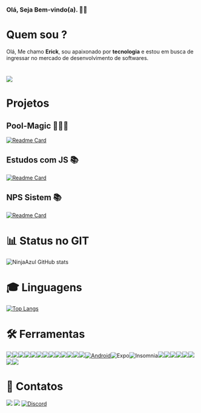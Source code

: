 ### Olá, Seja Bem-vindo(a). 🥳🎉


# Quem sou ?

 <p> Olá, Me chamo <strong>Erick</strong>, sou apaixonado por <strong>tecnologia</strong> e estou em busca de ingressar no mercado de desenvolvimento de softwares.
 
 <h1>
 <img src="https://img.ibxk.com.br/2018/06/01/01174514937336.jpg?w=1120&h=420&mode=crop&scale=both">
</h1>

# Projetos

 ## Pool-Magic 🏊🏼‍♂️

[![Readme Card](https://github-readme-stats.vercel.app/api/pin/?username=NinjaAzul&repo=Magic-Pool)](https://github.com/NinjaAzul/Magic-Pool)

 ## Estudos com JS 📚

[![Readme Card](https://github-readme-stats.vercel.app/api/pin/?username=NinjaAzul&repo=JS)](https://github.com/NinjaAzul/JS)

## NPS Sistem 📚

[![Readme Card](https://github-readme-stats.vercel.app/api/pin/?username=NinjaAzul&repo=NLW4)](https://github.com/NinjaAzul/NLW4)


# 📊 Status no GIT

![NinjaAzul GitHub stats](https://github-readme-stats.vercel.app/api?username=NinjaAzul&show_icons=true&theme=gruvbox  )

# 🎓 Linguagens

[![Top Langs](https://github-readme-stats.vercel.app/api/top-langs/?username=NinjaAzul&layout=compact)](https://github.com/NinjaAzul/github-readme-stats)

# 🛠️ Ferramentas
<a target="_blank" rel="noopener noreferrer" href="https://camo.githubusercontent.com/79da9cf0c305ffdf87a6b947c590ecfce18f7a82fdcaf883a927dcc3c3935ad4/68747470733a2f2f696d672e736869656c64732e696f2f62616467652f2d5961726e2d3243384542423f7374796c653d666c6174266c6f676f3d5961726e266c6f676f436f6c6f723d666666666666"><img src="https://camo.githubusercontent.com/79da9cf0c305ffdf87a6b947c590ecfce18f7a82fdcaf883a927dcc3c3935ad4/68747470733a2f2f696d672e736869656c64732e696f2f62616467652f2d5961726e2d3243384542423f7374796c653d666c6174266c6f676f3d5961726e266c6f676f436f6c6f723d666666666666" data-canonical-src="https://img.shields.io/badge/-Yarn-2C8EBB?style=flat&amp;logo=Yarn&amp;logoColor=ffffff" style="max-width:100%;"></a><a target="_blank" rel="noopener noreferrer" href="https://camo.githubusercontent.com/a36d7af503738af9dcc15cfd3c4353ce686991a84f7d009dbafdf19347725bac/68747470733a2f2f696d672e736869656c64732e696f2f62616467652f2d536173732d4343363639393f7374796c653d666c6174266c6f676f3d73617373266c6f676f436f6c6f723d666666666666"><img src="https://camo.githubusercontent.com/a36d7af503738af9dcc15cfd3c4353ce686991a84f7d009dbafdf19347725bac/68747470733a2f2f696d672e736869656c64732e696f2f62616467652f2d536173732d4343363639393f7374796c653d666c6174266c6f676f3d73617373266c6f676f436f6c6f723d666666666666" data-canonical-src="https://img.shields.io/badge/-Sass-CC6699?style=flat&amp;logo=sass&amp;logoColor=ffffff" style="max-width:100%;"></a><a target="_blank" rel="noopener noreferrer" href="https://camo.githubusercontent.com/8bbad32420084dbe1342c1e367e672861de1b8b7669367c774ccd51282fb8826/68747470733a2f2f696d672e736869656c64732e696f2f62616467652f2d5374796c6573253230436f6d706f6e656e74732d4442373039333f7374796c653d666c6174266c6f676f3d7374796c65642d636f6d706f6e656e7473266c6f676f436f6c6f723d666666666666"><img src="https://camo.githubusercontent.com/8bbad32420084dbe1342c1e367e672861de1b8b7669367c774ccd51282fb8826/68747470733a2f2f696d672e736869656c64732e696f2f62616467652f2d5374796c6573253230436f6d706f6e656e74732d4442373039333f7374796c653d666c6174266c6f676f3d7374796c65642d636f6d706f6e656e7473266c6f676f436f6c6f723d666666666666" data-canonical-src="https://img.shields.io/badge/-Styles%20Components-DB7093?style=flat&amp;logo=styled-components&amp;logoColor=ffffff" style="max-width:100%;"></a><a target="_blank" rel="noopener noreferrer" href="https://camo.githubusercontent.com/370e9a602808336101992592b125c67173ef5991a8fc9af554749a784e864d8b/68747470733a2f2f696d672e736869656c64732e696f2f62616467652f2d4e6578742e6a732d3030303030303f7374796c653d666c6174266c6f676f3d4e6578742e6a73266c6f676f436f6c6f723d666666666666"><img src="https://camo.githubusercontent.com/370e9a602808336101992592b125c67173ef5991a8fc9af554749a784e864d8b/68747470733a2f2f696d672e736869656c64732e696f2f62616467652f2d4e6578742e6a732d3030303030303f7374796c653d666c6174266c6f676f3d4e6578742e6a73266c6f676f436f6c6f723d666666666666" data-canonical-src="https://img.shields.io/badge/-Next.js-000000?style=flat&amp;logo=Next.js&amp;logoColor=ffffff" style="max-width:100%;"></a><a target="_blank" rel="noopener noreferrer" href="https://camo.githubusercontent.com/2c82aafc89f730c6afb8abb1034148e97dc16bdb1a9bcb93930dd5f436d2c6be/68747470733a2f2f696d672e736869656c64732e696f2f62616467652f2d52656163742d3333363739313f7374796c653d666c6174266c6f676f3d7265616374266c6f676f436f6c6f723d303063386666"><img src="https://camo.githubusercontent.com/2c82aafc89f730c6afb8abb1034148e97dc16bdb1a9bcb93930dd5f436d2c6be/68747470733a2f2f696d672e736869656c64732e696f2f62616467652f2d52656163742d3333363739313f7374796c653d666c6174266c6f676f3d7265616374266c6f676f436f6c6f723d303063386666" data-canonical-src="https://img.shields.io/badge/-React-336791?style=flat&amp;logo=react&amp;logoColor=00c8ff" style="max-width:100%;"></a><a target="_blank" rel="noopener noreferrer" href="https://camo.githubusercontent.com/ace1df29830fd2fe640381ad779f83370dcfd28cc4b12d5ddb86c59ebecd02a1/68747470733a2f2f696d672e736869656c64732e696f2f62616467652f2d53746f7279626f6f6b2d4646343738353f7374796c653d666c6174266c6f676f3d53746f7279626f6f6b266c6f676f436f6c6f723d666666666666"><img src="https://camo.githubusercontent.com/ace1df29830fd2fe640381ad779f83370dcfd28cc4b12d5ddb86c59ebecd02a1/68747470733a2f2f696d672e736869656c64732e696f2f62616467652f2d53746f7279626f6f6b2d4646343738353f7374796c653d666c6174266c6f676f3d53746f7279626f6f6b266c6f676f436f6c6f723d666666666666" data-canonical-src="https://img.shields.io/badge/-Storybook-FF4785?style=flat&amp;logo=Storybook&amp;logoColor=ffffff" style="max-width:100%;"></a><a target="_blank" rel="noopener noreferrer" href="https://camo.githubusercontent.com/dbec87f124f6033636f72ddfef7cc39c7937efff8cd75c32a29701d43a7a5b1c/68747470733a2f2f696d672e736869656c64732e696f2f62616467652f2d4a6573742d4332313332353f7374796c653d666c6174266c6f676f3d4a657374266c6f676f436f6c6f723d666666666666"><img src="https://camo.githubusercontent.com/dbec87f124f6033636f72ddfef7cc39c7937efff8cd75c32a29701d43a7a5b1c/68747470733a2f2f696d672e736869656c64732e696f2f62616467652f2d4a6573742d4332313332353f7374796c653d666c6174266c6f676f3d4a657374266c6f676f436f6c6f723d666666666666" data-canonical-src="https://img.shields.io/badge/-Jest-C21325?style=flat&amp;logo=Jest&amp;logoColor=ffffff" style="max-width:100%;"></a><a target="_blank" rel="noopener noreferrer" href="https://camo.githubusercontent.com/fc7bdef00a1934309801f03eb2df877ee28bfe0439e5a1b957fa1b54c9e63c92/68747470733a2f2f696d672e736869656c64732e696f2f62616467652f2d506f737467726553514c2d3333363739313f7374796c653d666c6174266c6f676f3d506f737467726553514c6c266c6f676f436f6c6f723d464646464646"><img src="https://camo.githubusercontent.com/fc7bdef00a1934309801f03eb2df877ee28bfe0439e5a1b957fa1b54c9e63c92/68747470733a2f2f696d672e736869656c64732e696f2f62616467652f2d506f737467726553514c2d3333363739313f7374796c653d666c6174266c6f676f3d506f737467726553514c6c266c6f676f436f6c6f723d464646464646" data-canonical-src="https://img.shields.io/badge/-PostgreSQL-336791?style=flat&amp;logo=PostgreSQLl&amp;logoColor=FFFFFF" style="max-width:100%;"></a><a target="_blank" rel="noopener noreferrer" href="https://camo.githubusercontent.com/0c79b4c53042fc972376a628d2ffac987f98def4b6351c32803fa6638e42f699/68747470733a2f2f696d672e736869656c64732e696f2f62616467652f2d457870726573732e6a732d3738373837383f7374796c653d666c6174"><img src="https://camo.githubusercontent.com/0c79b4c53042fc972376a628d2ffac987f98def4b6351c32803fa6638e42f699/68747470733a2f2f696d672e736869656c64732e696f2f62616467652f2d457870726573732e6a732d3738373837383f7374796c653d666c6174" data-canonical-src="https://img.shields.io/badge/-Express.js-787878?style=flat" style="max-width:100%;"></a><a target="_blank" rel="noopener noreferrer" href="https://camo.githubusercontent.com/60c9dfea3f174d60926046f393ea8e36ffa80bbb89c6d7512a52db53af2f48fe/68747470733a2f2f696d672e736869656c64732e696f2f62616467652f2d4e6f64652e6a732d3333393933333f7374796c653d666c6174266c6f676f3d4e6f64652e6a73266c6f676f436f6c6f723d7768697465"><img src="https://camo.githubusercontent.com/60c9dfea3f174d60926046f393ea8e36ffa80bbb89c6d7512a52db53af2f48fe/68747470733a2f2f696d672e736869656c64732e696f2f62616467652f2d4e6f64652e6a732d3333393933333f7374796c653d666c6174266c6f676f3d4e6f64652e6a73266c6f676f436f6c6f723d7768697465" data-canonical-src="https://img.shields.io/badge/-Node.js-339933?style=flat&amp;logo=Node.js&amp;logoColor=white" style="max-width:100%;"></a><a target="_blank" rel="noopener noreferrer" href="https://camo.githubusercontent.com/5820d3ce4b931792e3ea17ce514df0e319bda98acee385051edce3cc176166f6/687474703a2f2f696d672e736869656c64732e696f2f62616467652f2d4769742d4630353033323f7374796c653d666c6174266c6f676f3d676974266c6f676f436f6c6f723d464646464646"><img src="https://camo.githubusercontent.com/5820d3ce4b931792e3ea17ce514df0e319bda98acee385051edce3cc176166f6/687474703a2f2f696d672e736869656c64732e696f2f62616467652f2d4769742d4630353033323f7374796c653d666c6174266c6f676f3d676974266c6f676f436f6c6f723d464646464646" data-canonical-src="http://img.shields.io/badge/-Git-F05032?style=flat&amp;logo=git&amp;logoColor=FFFFFF" style="max-width:100%;"></a><a target="_blank" rel="noopener noreferrer" href="https://camo.githubusercontent.com/277845dc55a0cc17da58335a703afdeef6b6b7aa4f47e68b01e3de90caa53189/687474703a2f2f696d672e736869656c64732e696f2f62616467652f2d4769746875622d3138313731373f7374796c653d666c6174266c6f676f3d676974687562266c6f676f436f6c6f723d464646464646"><img src="https://camo.githubusercontent.com/277845dc55a0cc17da58335a703afdeef6b6b7aa4f47e68b01e3de90caa53189/687474703a2f2f696d672e736869656c64732e696f2f62616467652f2d4769746875622d3138313731373f7374796c653d666c6174266c6f676f3d676974687562266c6f676f436f6c6f723d464646464646" data-canonical-src="http://img.shields.io/badge/-Github-181717?style=flat&amp;logo=github&amp;logoColor=FFFFFF" style="max-width:100%;"></a><a target="_blank" rel="noopener noreferrer" href="https://camo.githubusercontent.com/dcba282d85f141d78beb44a3a4f48c7f929f3ac7aaedd77a490e7a64fdcf2096/687474703a2f2f696d672e736869656c64732e696f2f62616467652f2d5653253230436f64652d3030374143433f7374796c653d666c6174266c6f676f3d76697375616c25323073747564696f253230636f6465266c6f676f436f6c6f723d7768697465"><img src="https://camo.githubusercontent.com/dcba282d85f141d78beb44a3a4f48c7f929f3ac7aaedd77a490e7a64fdcf2096/687474703a2f2f696d672e736869656c64732e696f2f62616467652f2d5653253230436f64652d3030374143433f7374796c653d666c6174266c6f676f3d76697375616c25323073747564696f253230636f6465266c6f676f436f6c6f723d7768697465" data-canonical-src="http://img.shields.io/badge/-VS%20Code-007ACC?style=flat&amp;logo=visual%20studio%20code&amp;logoColor=white" style="max-width:100%;"></a><a target="_blank" rel="noopener noreferrer" href="https://camo.githubusercontent.com/028e2fa50d07bd7e228b89255fa1bd5ad310d1b3d7c327f67e9510398a045272/68747470733a2f2f696d672e736869656c64732e696f2f7374617469632f76313f7374796c653d666f722d7468652d6261646765266d6573736167653d416e64726f696426636f6c6f723d323232323232266c6f676f3d416e64726f6964266c6f676f436f6c6f723d334444433834266c6162656c3d"><img src="https://camo.githubusercontent.com/028e2fa50d07bd7e228b89255fa1bd5ad310d1b3d7c327f67e9510398a045272/68747470733a2f2f696d672e736869656c64732e696f2f7374617469632f76313f7374796c653d666f722d7468652d6261646765266d6573736167653d416e64726f696426636f6c6f723d323232323232266c6f676f3d416e64726f6964266c6f676f436f6c6f723d334444433834266c6162656c3d" alt="Android" data-canonical-src="https://img.shields.io/static/v1?style=for-the-badge&amp;message=Android&amp;color=222222&amp;logo=Android&amp;logoColor=3DDC84&amp;label=" style="max-width:100%;"></a><img src="https://camo.githubusercontent.com/f93c191872254e83a3c6664393dbbabbcca0de44a14f117d962a5718d4651379/68747470733a2f2f696d672e736869656c64732e696f2f7374617469632f76313f7374796c653d666f722d7468652d6261646765266d6573736167653d4578706f26636f6c6f723d303030303230266c6f676f3d4578706f266c6f676f436f6c6f723d464646464646266c6162656c3d" alt="Expo" data-canonical-src="https://img.shields.io/static/v1?style=for-the-badge&amp;message=Expo&amp;color=000020&amp;logo=Expo&amp;logoColor=FFFFFF&amp;label=" style="max-width:100%;"><img src="https://camo.githubusercontent.com/7b1c8b94b2077494974bbef1bc3d9614c0f3f82ee2f23147995f9fcf43f07750/68747470733a2f2f696d672e736869656c64732e696f2f7374617469632f76313f7374796c653d666f722d7468652d6261646765266d6573736167653d496e736f6d6e696126636f6c6f723d353834394245266c6f676f3d496e736f6d6e6961266c6f676f436f6c6f723d464646464646266c6162656c3d" alt="Insomnia" data-canonical-src="https://img.shields.io/static/v1?style=for-the-badge&amp;message=Insomnia&amp;color=5849BE&amp;logo=Insomnia&amp;logoColor=FFFFFF&amp;label=" style="max-width:100%;"><img src="https://camo.githubusercontent.com/6908bc5919e46cd787b8e5117f092f5ed37da82e8bd602e6339060ea0fff722c/68747470733a2f2f696d672e736869656c64732e696f2f62616467652f52656475782d3539334438383f7374796c653d666f722d7468652d6261646765266c6f676f3d7265647578266c6f676f436f6c6f723d7768697465" data-canonical-src="https://img.shields.io/badge/Redux-593D88?style=for-the-badge&amp;logo=redux&amp;logoColor=white" style="max-width:100%;"><img src="https://camo.githubusercontent.com/b13ed67c809178963ce9d538175b02649800772be1ce0cb02da5879e5614e236/68747470733a2f2f696d672e736869656c64732e696f2f62616467652f426f6f7473747261702d3536334437433f7374796c653d666f722d7468652d6261646765266c6f676f3d626f6f747374726170266c6f676f436f6c6f723d7768697465" data-canonical-src="https://img.shields.io/badge/Bootstrap-563D7C?style=for-the-badge&amp;logo=bootstrap&amp;logoColor=white" style="max-width:100%;"><img src="https://camo.githubusercontent.com/b13ed67c809178963ce9d538175b02649800772be1ce0cb02da5879e5614e236/68747470733a2f2f696d672e736869656c64732e696f2f62616467652f426f6f7473747261702d3536334437433f7374796c653d666f722d7468652d6261646765266c6f676f3d626f6f747374726170266c6f676f436f6c6f723d7768697465" data-canonical-src="https://img.shields.io/badge/Bootstrap-563D7C?style=for-the-badge&amp;logo=bootstrap&amp;logoColor=white" style="max-width:100%;"><img src="https://camo.githubusercontent.com/0b9bce580a369d91352cf37397f1e079ef104531fc0bc53a145deb8f43fca535/68747470733a2f2f696d672e736869656c64732e696f2f62616467652f52656163745f4e61746976652d3230323332413f7374796c653d666f722d7468652d6261646765266c6f676f3d7265616374266c6f676f436f6c6f723d363144414642" data-canonical-src="https://img.shields.io/badge/React_Native-20232A?style=for-the-badge&amp;logo=react&amp;logoColor=61DAFB" style="max-width:100%;"><img src="https://camo.githubusercontent.com/72e92f69f36703548704a9eeda2a9889c2756b5e08f01a9aec6e658c148d014e/68747470733a2f2f696d672e736869656c64732e696f2f62616467652f4d6f6e676f44422d3445413934423f7374796c653d666f722d7468652d6261646765266c6f676f3d6d6f6e676f6462266c6f676f436f6c6f723d7768697465" data-canonical-src="https://img.shields.io/badge/MongoDB-4EA94B?style=for-the-badge&amp;logo=mongodb&amp;logoColor=white" style="max-width:100%;"><img src="https://camo.githubusercontent.com/63350538fde994bc287ccd4908809301e157980e6564bf78d2c5cec22c0a5914/68747470733a2f2f696d672e736869656c64732e696f2f62616467652f446f636b65722d3243413545303f7374796c653d666f722d7468652d6261646765266c6f676f3d646f636b6572266c6f676f436f6c6f723d7768697465" data-canonical-src="https://img.shields.io/badge/Docker-2CA5E0?style=for-the-badge&amp;logo=docker&amp;logoColor=white" style="max-width:100%;"><img src="https://camo.githubusercontent.com/364d15b7adcad9695caa4598e84be41305b1ca2c2f5eadd69b477b3cb307559f/68747470733a2f2f696d672e736869656c64732e696f2f62616467652f66697265626173652d6666636132383f7374796c653d666f722d7468652d6261646765266c6f676f3d6669726562617365266c6f676f436f6c6f723d7768697465" data-canonical-src="https://img.shields.io/badge/firebase-ffca28?style=for-the-badge&amp;logo=firebase&amp;logoColor=white" style="max-width:100%;"><img src="https://camo.githubusercontent.com/55037e0ff8e2c9df84ad631c3d0443a7316776ede7459a5872ccb336d7df2781/68747470733a2f2f696d672e736869656c64732e696f2f62616467652f6e706d2d4342333833373f7374796c653d666f722d7468652d6261646765266c6f676f3d6e706d266c6f676f436f6c6f723d7768697465" data-canonical-src="https://img.shields.io/badge/npm-CB3837?style=for-the-badge&amp;logo=npm&amp;logoColor=white" style="max-width:100%;">

# 📩 Contatos
  
  <a href="erickdefg@gmail.com"><img src="https://camo.githubusercontent.com/571384769c09e0c66b45e39b5be70f68f552db3e2b2311bc2064f0d4a9f5983b/68747470733a2f2f696d672e736869656c64732e696f2f62616467652f476d61696c2d4431343833363f7374796c653d666f722d7468652d6261646765266c6f676f3d676d61696c266c6f676f436f6c6f723d7768697465" data-canonical-src="https://img.shields.io/badge/Gmail-D14836?style=for-the-badge&amp;logo=gmail&amp;logoColor=white" style="max-width:100%;"></a>
   <a href="https://www.linkedin.com/in/erick-freitas-048064134/"><img src="https://camo.githubusercontent.com/a80d00f23720d0bc9f55481cfcd77ab79e141606829cf16ec43f8cacc7741e46/68747470733a2f2f696d672e736869656c64732e696f2f62616467652f4c696e6b6564496e2d3030373742353f7374796c653d666f722d7468652d6261646765266c6f676f3d6c696e6b6564696e266c6f676f436f6c6f723d7768697465" data-canonical-src="https://img.shields.io/badge/LinkedIn-0077B5?style=for-the-badge&amp;logo=linkedin&amp;logoColor=white" style="max-width:100%;"></a>
    <a href="https://discord.gg/hTE3PvrA2C"><img alt="Discord" src="https://camo.githubusercontent.com/c3a8123aaa2a07fc8ad5197819c0b7fb3a45c5df9148124c3bd563e7a75466c0/68747470733a2f2f696d672e736869656c64732e696f2f62616467652f2533435365727665722533452532302d2532333732383944412e7376673f267374796c653d666f722d7468652d6261646765266c6f676f3d646973636f7264266c6f676f436f6c6f723d7768697465" data-canonical-src="https://img.shields.io/badge/%3CServer%3E%20-%237289DA.svg?&amp;style=for-the-badge&amp;logo=discord&amp;logoColor=white" style="max-width:100%;"></a>
  

